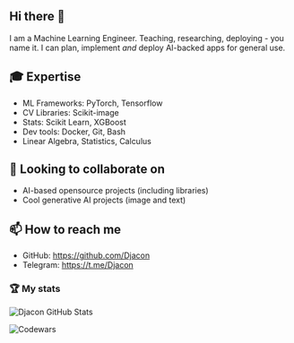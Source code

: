 ## Hi there 👋

I am a Machine Learning Engineer. Teaching, researching, deploying - you name it. I can plan, implement *and* deploy AI-backed apps for general use.


## 🎓 Expertise

- ML Frameworks: PyTorch, Tensorflow
- CV Libraries: Scikit-image
- Stats: Scikit Learn, XGBoost
- Dev tools: Docker, Git, Bash
- Linear Algebra, Statistics, Calculus

## 👯 Looking to collaborate on

- AI-based opensource projects (including libraries)
- Cool generative AI projects (image and text)

## 📫 How to reach me

<!-- - Personal Website:  http://tornikeo.github.io/ -->
<!-- - Linkedin: [https://www.linkedin.com/in/tornike-onoprishvili](https://www.linkedin.com/in/tornike-onoprishvili-928801b6) -->
- GitHub: https://github.com/Djacon
- Telegram: https://t.me/Djacon


### 🏆 My stats

![Djacon GitHub Stats](https://github-readme-stats.vercel.app/api?username=djacon&theme=tokyonight&show_icons=true)

![Codewars](https://www.codewars.com/users/Djacon/badges/large)
